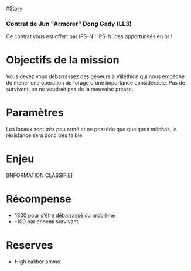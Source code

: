 #Story
### Contrat de Jun "Armorer" Dong Gady (LL3)
Ce contrat vous est offert par IPS-N : IPS-N, des opportunités en or !

# Objectifs de la mission
Vous devez vous débarrassez des gêneurs à Villethion qui nous empêche de mener une opération de forage d'une importance considérable. Pas de survivant, on ne voudrait pas de la mauvaise presse.

# Paramètres
Les locaux sont très peu armé et ne possède que quelques méchas, la résistance sera donc très faible.

# Enjeu
[INFORMATION CLASSIFIE]

# Récompense
- 1300 pour s'être débarrassé du problème
- -100 par ennemi survivant

# Reserves
- High caliber ammo